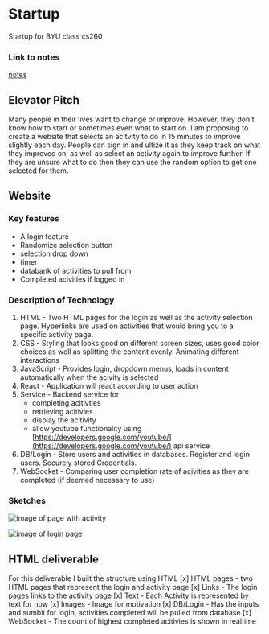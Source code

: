 # Startup
Startup for BYU class cs260

### Link to notes
[notes](notes.md)

## Elevator Pitch
Many people in their lives want to change or improve. However, they don't know how to start or sometimes even what to start on. I am proposing to create a website that selects an acitvity to do in 15 minutes to improve slightly each day. People can sign in and ultize it as they keep track on what they improved on, as well as select an activity again to improve further. If they are unsure what to do then they can use the random option to get one selected for them.

## Website

### Key features
* A login feature
* Randomize selection button
* selection drop down
* timer
* databank of activities to pull from
* Completed acivities if logged in
  

### Description of Technology
1. HTML - Two HTML pages for the login as well as the activity selection page. Hyperlinks are used on activities that would bring you to a specific activity page.
2. CSS - Styling that looks good on different screen sizes, uses good color choices as well as splitting the content evenly. Animating different interactions
3. JavaScript - Provides login, dropdown menus, loads in content automatically when the acivity is selected
4. React - Application will react according to user action
5. Service - Backend service for
     * completing acitivties
     * retrieving acitivies
     * display the acitivity
     * allow youtube functionality using [https://developers.google.com/youtube/](https://developers.google.com/youtube/) api service
7. DB/Login - Store users and activities in databases. Register and login users. Securely stored Credentials.
8. WebSocket - Comparing user completion rate of acivities as they are completed (if deemed necessary to use) 

### Sketches
![image of page with activity](https://github.com/user-attachments/assets/73e6d999-6ead-4107-8e09-ae061d134bd5)

![image of login page](https://github.com/user-attachments/assets/8d372585-497b-4fdb-abb4-83c4733df61c)


## HTML deliverable
For this deliverable I built the structure using HTML
 [x] HTML pages - two HTML pages that represent the login and activity page
 [x] Links - The login pages links to the activity page
 [x] Text - Each Activity is represented by text for now
 [x] Images - Image for motivation
 [x] DB/Login - Has the inputs and sumbit for login, activities completed will be pulled from database
 [x] WebSocket - The count of highest completed acitivies is shown in realtime
  



